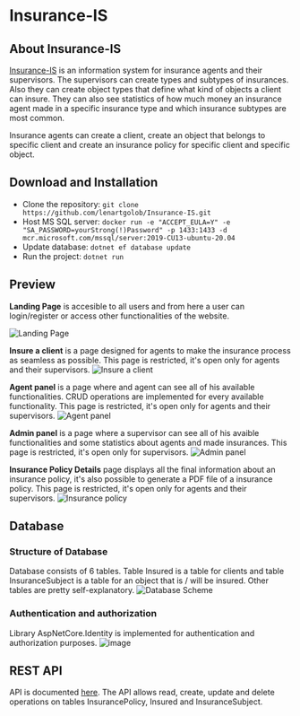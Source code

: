 # Insurance-IS

## About Insurance-IS
[Insurance-IS](https://insurance-is-dev.azurewebsites.net/) is an information system for insurance agents and their supervisors. The supervisors can create types and subtypes of insurances. Also they can create object types that define what kind of objects a client can insure. They can also see statistics of how much money an insurance agent made in a specific insurance type and which insurance subtypes are most common.

Insurance agents can create a client, create an object that belongs to specific client and create an insurance policy for specific client and specific object.

## Download and Installation
* Clone the repository: `git clone https://github.com/lenartgolob/Insurance-IS.git`
* Host MS SQL server: `docker run -e "ACCEPT_EULA=Y" -e "SA_PASSWORD=yourStrong(!)Password" -p 1433:1433 -d mcr.microsoft.com/mssql/server:2019-CU13-ubuntu-20.04`
* Update database: `dotnet ef database update`
* Run the project: `dotnet run`

## Preview
**Landing Page** is accesible to all users and from here a user can login/register or access other functionalities of the website.

![Landing Page](https://user-images.githubusercontent.com/38143019/148383071-24f42adf-155d-44fd-99d0-26ea694326da.png)

**Insure a client** is a page designed for agents to make the insurance process as seamless as possible. This page is restricted, it's open only for agents and their supervisors. 
![Insure a client](https://user-images.githubusercontent.com/38143019/148383243-cc4b3043-7168-4a77-afbb-bafededca58b.png)

**Agent panel** is a page where and agent can see all of his available functionalities. CRUD operations are implemented for every available functionality. This page is restricted, it's open only for agents and their supervisors.
![Agent panel](https://user-images.githubusercontent.com/38143019/148383919-76efd993-3cf8-456f-a398-eea45dccf92b.png)

**Admin panel** is a page where a supervisor can see all of his avaible functionalities and some statistics about agents and made insurances. This page is restricted, it's open only for supervisors.
![Admin panel](https://user-images.githubusercontent.com/38143019/148384602-0acf67e5-cde1-4d20-8944-317be8bcedca.png)

**Insurance Policy Details** page displays all the final information about an insurance policy, it's also possible to generate a PDF file of a insurance policy. This page is restricted, it's open only for agents and their supervisors.
![Insurance policy](https://user-images.githubusercontent.com/38143019/148384951-e6c0daa3-c7af-4a0c-ac59-fd61dcda86b1.png)

## Database
### Structure of Database
Database consists of 6 tables. Table Insured is a table for clients and table InsuranceSubject is a table for an object that is / will be insured. Other tables are pretty self-explanatory.
![Database Scheme](https://user-images.githubusercontent.com/75984427/148302654-84f8028b-d59d-4351-b285-0e8dd918803c.png)

### Authentication and authorization
Library AspNetCore.Identity is implemented for authentication and authorization purposes.
![image](https://user-images.githubusercontent.com/38143019/148382626-6b79a92e-9bca-4a9c-9b11-55dc2b3fe692.png)

## REST API
API is documented [here](https://insurance-is-dev.azurewebsites.net/swagger/index.html). The API allows read, create, update and delete operations on tables InsurancePolicy, Insured and InsuranceSubject.

